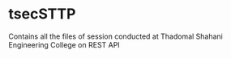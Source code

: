 # tsecSTTP
Contains all the files of session conducted at Thadomal Shahani Engineering College on REST API 
